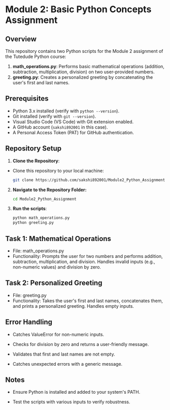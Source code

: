 # Module 2: Basic Python Concepts Assignment

## Overview

This repository contains two Python scripts for the Module 2 assignment of the Tutedude Python course:

1. **math_operations.py**: Performs basic mathematical operations (addition, subtraction, multiplication, division) on two user-provided numbers.
2. **greeting.py**: Creates a personalized greeting by concatenating the user's first and last names.

## Prerequisites

- Python 3.x installed (verify with `python --version`).
- Git installed (verify with `git --version`).
- Visual Studio Code (VS Code) with Git extension enabled.
- A GitHub account (`sakshi892001` in this case).
- A Personal Access Token (PAT) for GitHub authentication.

## Repository Setup

1. **Clone the Repository**:

- Clone this repository to your local machine:

     ```bash
     git clone https://github.com/sakshi892001/Module2_Python_Assignment.git

2. **Navigate to the Repository Folder:**

     ```bash
     cd Module2_Python_Assignment

3. **Run the scripts**:

      ```bash
     python math_operations.py
     python greeting.py

## Task 1: Mathematical Operations

- File: math_operations.py
- Functionality: Prompts the user for two numbers and performs addition, subtraction, multiplication, and division. Handles invalid inputs (e.g., non-numeric values) and division by zero.

## Task 2: Personalized Greeting

- File: greeting.py
- Functionality: Takes the user's first and last names, concatenates them, and prints a personalized greeting. Handles empty inputs.

## Error Handling

- Catches ValueError for non-numeric inputs.
- Checks for division by zero and returns a user-friendly message.

- Validates that first and last names are not empty.
- Catches unexpected errors with a generic message.

## Notes

+ Ensure Python is installed and added to your system's PATH.
- Test the scripts with various inputs to verify robustness.
